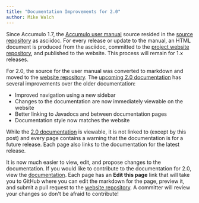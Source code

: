 ```yaml
---
title: "Documentation Improvements for 2.0"
author: Mike Walch
---
```


Since Accumulo 1.7, the [Accumulo user manual][manual] source resided in the [source repository][accumulo-repo] as asciidoc. For every release or update to the manual,
an HTML document is produced from the asciidoc, committed to the [project website repository][website-repo], and published to the website. This process will remain
for 1.x releases.

For 2.0, the source for the user manual was converted to markdown and moved to the [website repository][website-repo]. The
[upcoming 2.0 documentation][docs-2.0] has several improvements over the older documentation:

* Improved navigation using a new sidebar
* Changes to the documentation are now immediately viewable on the website
* Better linking to Javadocs and between documentation pages
* Documentation style now matches the website

While the [2.0 documentation][docs-2.0] is viewable, it is not linked to (except by this post) and every page contains a warning that the documentation
is for a future release. Each page also links to the documentation for the latest release.

It is now much easier to view, edit, and propose changes to the documentation. If you would like to contribute to the documentation for 2.0, view
the [documentation][docs-2.0]. Each page has an **Edit this page** link that will take you to GitHub where you can edit the markdown for the page, preview it,
and submit a pull request to the [website repository][website-repo]. A committer will review your changes so don't be afraid to contribute!

[manual]: /1.8/accumulo_user_manual.html
[accumulo-repo]: https://github.com/apache/accumulo
[website-repo]: https://github.com/apache/accumulo-website
[docs-2.0]: /docs/2.x/
